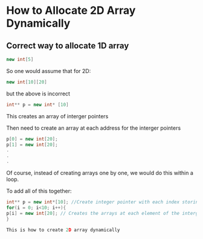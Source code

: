 # How to Allocate 2D Array Dynamically

## Correct way to allocate 1D array

```cpp
new int[5]
```

So one would assume that for 2D:

```cpp
new int[10][20]
```

but the above is incorrect

```cpp
int** p = new int* [10]
```

This creates an array of interger pointers

Then need to create an array at each address for the interger pointers

```cpp
p[0] = new int[20];
p[1] = new int[20];
.
.
.
```


Of course, instead of creating arrays one by one, we would do this within a loop.

To add all of this together:

```cpp
int** p = new int*[10]; //Create integer pointer with each index storing address of an array. The 8 byte double pointer is on the stack, stores address of first element of interger pointer sitting on heap
for(i = 0; i<10; i++){
p[i] = new int[20]; // Creates the arrays at each element of the interger pointer
}

This is how to create 2D array dynamically
